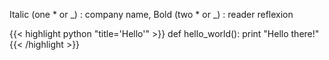 Italic (one \* or \_) : company name,
Bold (two \* or \_) : reader reflexion

{{< highlight python "title='Hello'" >}}
def hello_world():
    print "Hello there!"
{{< /highlight >}}
